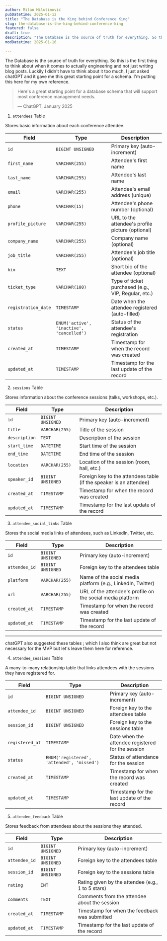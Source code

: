 ```yaml
---
author: Milan Milutinović
pubDatetime: 2025-01-12
title: "The Database is the King behind Conference King"
slug: the-database-is-the-king-behind-conference-king
featured: false
draft: true
description: "The Database is the source of truth for everything. So this is the first thing to think about. Luckily I didn't have to think about it too much, I just asked chatGPT."
modDatetime: 2025-01-16

---
```


The Database is the source of truth for everything. So this is the first thing to think about when it comes to actually 
engineering and not just writing blog posts. Luckily I didn't have to think about it too much, I just asked chatGPT and it 
gave me this great starting point for a schema. I'm putting this here for my own reference.

> Here's a great starting point for a database schema that will support most conference management needs.
>
> &mdash; ChatGPT, January 2025

1. `attendees` Table

Stores basic information about each conference attendee.

| Field | Type | Description |
|-------|------|-------------|
| `id` | `BIGINT UNSIGNED` | Primary key (auto-increment) |
| `first_name` | `VARCHAR(255)` | Attendee's first name |
| `last_name` | `VARCHAR(255)` | Attendee's last name |
| `email` | `VARCHAR(255)` | Attendee's email address (unique) |
| `phone` | `VARCHAR(15)` | Attendee's phone number (optional) |
| `profile_picture` | `VARCHAR(255)` | URL to the attendee's profile picture (optional) |
| `company_name` | `VARCHAR(255)` | Company name (optional) |
| `job_title` | `VARCHAR(255)` | Attendee's job title (optional) |
| `bio` | `TEXT` | Short bio of the attendee (optional) |
| `ticket_type` | `VARCHAR(100)` | Type of ticket purchased (e.g., VIP, Regular, etc.) |
| `registration_date` | `TIMESTAMP` | Date when the attendee registered (auto-filled) |
| `status` | `ENUM('active', 'inactive', 'cancelled')` | Status of the attendee's registration |
| `created_at` | `TIMESTAMP` | Timestamp for when the record was created |
| `updated_at` | `TIMESTAMP` | Timestamp for the last update of the record |


2. `sessions` Table

Stores information about the conference sessions (talks, workshops, etc.).

| Field | Type | Description |
|-------|------|-------------|
| `id` | `BIGINT UNSIGNED` | Primary key (auto-increment) |
| `title` | `VARCHAR(255)` | Title of the session |
| `description` | `TEXT` | Description of the session |
| `start_time` | `DATETIME` | Start time of the session |
| `end_time` | `DATETIME` | End time of the session |
| `location` | `VARCHAR(255)` | Location of the session (room, hall, etc.) |
| `speaker_id` | `BIGINT UNSIGNED` | Foreign key to the attendees table (if the speaker is an attendee) |
| `created_at` | `TIMESTAMP` | Timestamp for when the record was created |
| `updated_at` | `TIMESTAMP` | Timestamp for the last update of the record |

3. `attendee_social_links` Table

Stores the social media links of attendees, such as LinkedIn, Twitter, etc.

| Field | Type | Description |
|-------|------|-------------|
| `id` | `BIGINT UNSIGNED` | Primary key (auto-increment) |
| `attendee_id` | `BIGINT UNSIGNED` | Foreign key to the attendees table |
| `platform` | `VARCHAR(255)` | Name of the social media platform (e.g., LinkedIn, Twitter) |
| `url` | `VARCHAR(255)` | URL of the attendee's profile on the social media platform |
| `created_at` | `TIMESTAMP` | Timestamp for when the record was created |
| `updated_at` | `TIMESTAMP` | Timestamp for the last update of the record |

---

chatGPT also suggested these tables ; which I also think are great but not necessary for the MVP but let's leave them here for reference.

4. `attendee_sessions` Table

A many-to-many relationship table that links attendees with the sessions they have registered for.

| Field | Type | Description |
|-------|------|-------------|
| `id` | `BIGINT UNSIGNED` | Primary key (auto-increment) |
| `attendee_id` | `BIGINT UNSIGNED` | Foreign key to the attendees table |
| `session_id` | `BIGINT UNSIGNED` | Foreign key to the sessions table |
| `registered_at` | `TIMESTAMP` | Date when the attendee registered for the session |
| `status` | `ENUM('registered', 'attended', 'missed')` | Status of attendance for the session |
| `created_at` | `TIMESTAMP` | Timestamp for when the record was created |
| `updated_at` | `TIMESTAMP` | Timestamp for the last update of the record |

5. `attendee_feedback` Table

Stores feedback from attendees about the sessions they attended.

| Field | Type | Description |
|-------|------|-------------|
| `id` | `BIGINT UNSIGNED` | Primary key (auto-increment) |
| `attendee_id` | `BIGINT UNSIGNED` | Foreign key to the attendees table |
| `session_id` | `BIGINT UNSIGNED` | Foreign key to the sessions table |
| `rating` | `INT` | Rating given by the attendee (e.g., 1 to 5 stars) |
| `comments` | `TEXT` | Comments from the attendee about the session |
| `created_at` | `TIMESTAMP` | Timestamp for when the feedback was submitted |
| `updated_at` | `TIMESTAMP` | Timestamp for the last update of the record |
